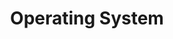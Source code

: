 ---
layout: default
title: Operating System
nav_order: 54
has_children: true
permalink: /docs/operating_system
---